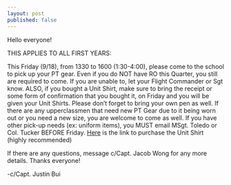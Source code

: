 ```yaml
---
layout: post
published: false
---
```

Hello everyone!  

THIS APPLIES TO ALL FIRST YEARS: 

This Friday (9/18), from 1330 to 1600 (1:30-4:00), please come to the school to pick up your PT gear. Even if you do NOT have RO this Quarter, you still are required to come. If you are unable to, let your Flight Commander or Sgt know. ALSO, if you bought a Unit Shirt, make sure to bring the receipt or some form of confirmation that you bought it, on Friday and you will be given your Unit Shirts. Please don’t forget to bring your own pen as well.  If there are any upperclassmen that need new PT Gear due to it being worn out or you need a new size, you are welcome to come as well. If you have other pick-up needs (ex: uniform items), you MUST email MSgt. Toledo or Col. Tucker BEFORE Friday.   [Here](https://webstores.activenetwork.com/school-software/scripps_ranch_online/) is the link to purchase the Unit Shirt (highly recommended)

If there are any questions, message c/Capt. Jacob Wong for any more details. Thanks everyone!  

-c/Capt. Justin Bui